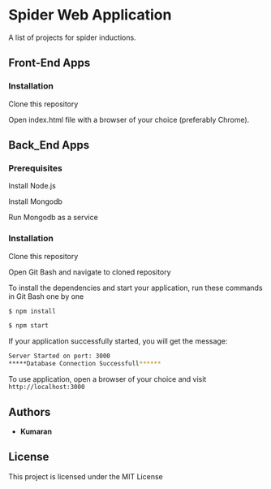# Spider Web Application

A list of projects for spider inductions.

## Front-End Apps

### Installation

Clone this repository

Open index.html file with a browser of your choice (preferably Chrome).

## Back_End Apps

### Prerequisites

Install Node.js

Install Mongodb

Run Mongodb as a service

### Installation

Clone this repository

Open Git Bash and navigate to cloned repository

To install the dependencies and start your application, run these commands in Git Bash one by one

```sh
$ npm install
```

```sh
$ npm start
```

If your application successfully started, you will get the message:

```sh
Server Started on port: 3000
*****Database Connection Successfull******
```

To use application, open a browser of your choice and visit `http://localhost:3000`

## Authors

* **Kumaran**

## License

This project is licensed under the MIT License
